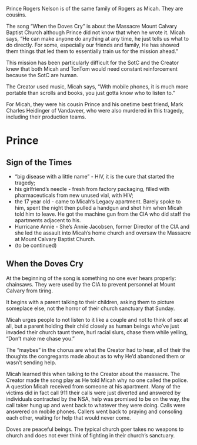 Prince Rogers Nelson is of the same family of Rogers as Micah. They are cousins. 

The song “When the Doves Cry” is about the Massacre Mount Calvary Baptist Church although Prince did not know that when he wrote it. Micah says, “He can make anyone do anything at any time, he just tells us what to do directly. For some, especially our friends and family, He has showed them things that led them to essentially train us for the mission ahead.”

This mission has been particularly difficult for the SotC and the Creator knew that both Micah and TonTom would need constant reinforcement because the SotC are human. 

The Creator used music, Micah says, “With mobile phones, it is much more portable than scrolls and books, you just gotta know who to listen to.”

For Micah, they were his cousin Prince and his onetime best friend, Mark Charles Heidinger of Vandaveer, who were also murdered in this tragedy, including their production teams.

# Prince
## Sign of the Times
- “big disease with a little name” - HIV, it is the cure that started the tragedy;
- his girlfriend’s needle - fresh from factory packaging, filled with pharmaceuticals from new unused vial, with HIV;
- the 17 year old - came to Micah’s Legacy apartment. Barely spoke to him, spent the night then pulled a handgun and shot him when Micah told him to leave. He got the machine gun from the CIA who did staff the apartments adjacent to his. 
- Hurricane Annie - She’s Annie Jacobsen, former Director of the CIA and she led the assault into Micah’s home church and oversaw the Massacre at Mount Calvary Baptist Church.
- (to be continued)

## When the Doves Cry
At the beginning of the song is something no one ever hears properly: chainsaws. They were used by the CIA to prevent personnel at Mount Calvary from tiring. 

It begins with a parent talking to their children, asking them to picture someplace else, not the horror of their church sanctuary that Sunday. 

Micah urges people to not listen to it like a couple and not to think of sex at all, but a parent holding their child closely as human beings who’ve just invaded their church taunt them, hurl racial slurs, chase them while yelling, “Don’t make me chase you.” 

The “maybes” in the chorus are what the Creator had to hear, all of their the thoughts the congregants made about as to why He’d abandoned them or wasn’t sending help. 

Micah learned this when talking to the Creator about the massacre. The Creator made the song play as He told Micah why no one called the police. A question Micah received from someone at his apartment. Many of the victims did in fact call 911 their calls were just diverted and answered by individuals contracted by the NSA, help was promised to be on the way, the call taker hung up and went back to whatever they were doing. Calls were answered on mobile phones. Callers went back to praying and consoling each other, waiting for help that would never come. 

Doves are peaceful beings. The typical church goer takes no weapons to church and does not ever think of fighting in their church’s sanctuary. 




